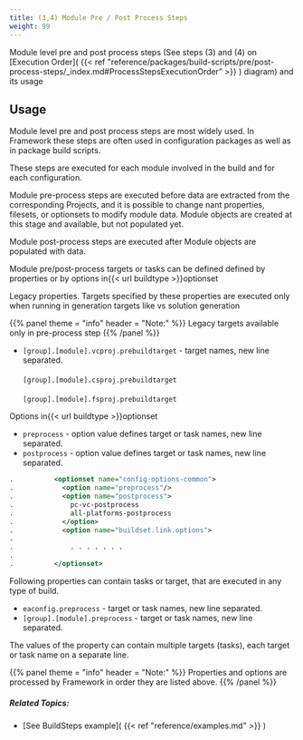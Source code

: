 ```yaml
---
title: (3,4) Module Pre / Post Process Steps
weight: 99
---
```


Module level pre and post process steps (See steps (3) and (4) on [Execution Order]( {{< ref "reference/packages/build-scripts/pre/post-process-steps/_index.md#ProcessStepsExecutionOrder" >}} ) diagram) and its usage

<a name="GlobalPreprocessStepUsage"></a>
## Usage ##

Module level pre and post process steps are most widely used. In Framework these steps are often used in configuration
packages as well as in package build scripts.

These steps are executed for each module involved in the build and for each configuration.

Module pre-process steps are executed before data are extracted from the corresponding Projects,
and it is possible to change nant properties, filesets, or optionsets to modify module data.
Module objects are created at this stage and available, but not populated yet.

Module post-process steps are executed after Module objects are populated with data.

Module pre/post-process targets or tasks can be defined defined by properties or
by options in{{< url buildtype >}}optionset

Legacy properties. Targets specified by these properties are executed only when
running in generation targets like vs solution generation


{{% panel theme = "info" header = "Note:" %}}
Legacy targets available only in pre-process step
{{% /panel %}}
 - `[group].[module].vcproj.prebuildtarget` - target names, new line separated.<br><br> `[group].[module].csproj.prebuildtarget` <br><br> `[group].[module].fsproj.prebuildtarget`

Options in{{< url buildtype >}}optionset

 - `preprocess` - option value defines target or task names, new line separated.
 - `postprocess` - option value defines target or task names, new line separated.


```xml
.          <optionset name="config-options-common">
.            <option name="preprocess"/>
.            <option name="postprocess">
.              pc-vc-postprocess
.              all-platforms-postprocess
.            </option>
.            <option name="buildset.link.options">
.
.              . . . . . . .
.
.          </optionset>
```
Following properties can contain tasks or target, that are executed in any type of build.

 - `eaconfig.preprocess` - target or task names, new line separated.
 - `[group].[module].preprocess` - target or task names, new line separated.

The values of the property can contain multiple targets (tasks),
each target or task name on a separate line.


{{% panel theme = "info" header = "Note:" %}}
Properties and options are processed by Framework in order they are listed above.
{{% /panel %}}

##### Related Topics: #####
-  [See BuildSteps example]( {{< ref "reference/examples.md" >}} ) 
